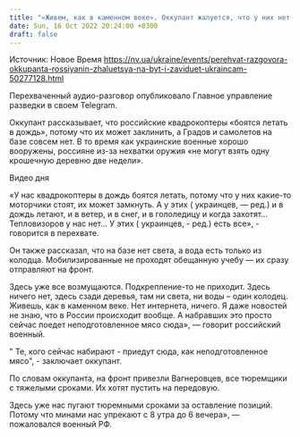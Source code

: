 ```yaml
---
title: "«Живем, как в каменном веке». Оккупант жалуется, что у них нет ничего, а у украинцев «есть все» — перехват"
date: Sun, 16 Oct 2022 20:24:00 +0300
draft: false
---
```

Источник: Новое Время https://nv.ua/ukraine/events/perehvat-razgovora-okkupanta-rossiyanin-zhaluetsya-na-byt-i-zaviduet-ukraincam-50277128.html


Перехваченный аудио-разговор опубликовало Главное управление разведки в своем Telegram.

Оккупант рассказывает, что российские квадрокоптеры «боятся летать в дождь», потому что их может заклинить, а Градов и самолетов на базе совсем нет. В то время как украинские военные хорошо вооружены, россияне из-за нехватки оружия «не могут взять одну крошечную деревню две недели».

 Видео дня   

«У нас квадрокоптеры в дождь боятся летать, потому что у них какие-то моторчики стоят, их может замкнуть. А у этих ( украинцев, — ред.) и в дождь летают, и в ветер, и в снег, и в гололедицу и когда захотят… Тепловизоров у нас нет… У этих ( украинцев, - ред.) есть все», - говорится в перехвате.

Он также рассказал, что на базе нет света, а вода есть только из колодца. Мобилизированные не проходят обещанную учебу — их сразу отправляют на фронт.

Здесь уже все возмущаются. Подкрепление-то не приходит. Здесь ничего нет, здесь сзади деревья, там ни света, ни воды – один колодец. Живешь, как в каменном веке. Нет интернета, ничего. Я даже новостей не знаю, что в России происходит вообще. А набравших это просто сейчас поедет неподготовленное мясо сюда», — говорит российский военный.

" Те, кого сейчас набирают - приедут сюда, как неподготовленное мясо", - заключает оккупант.

По словам оккупанта, на фронт привезли Вагнеровцев, все тюремщики с тяжелыми сроками. Их хотят пустить на передовую.

Здесь уже нас пугают тюремными сроками за оставление позиций. Потому что минами нас упрекают с 8 утра до 6 вечера», — пожаловался военный РФ.

